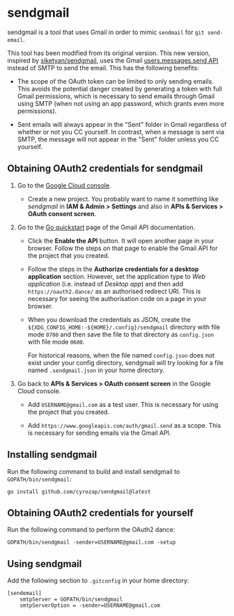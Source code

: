 # sendgmail

sendgmail is a tool that uses Gmail in order to mimic `sendmail` for `git
send-email`.

This tool has been modified from its original version. This new version,
inspired by [siketyan/sendgmail](https://github.com/siketyan/sendgmail), uses
the Gmail [users.messages.send API](https://developers.google.com/gmail/api/reference/rest/v1/users.messages/send)
instead of SMTP to send the email. This has the following benefits:

*   The scope of the OAuth token can be limited to only sending emails. This
    avoids the potential danger created by generating a token with full Gmail
    permissions, which is necessary to send emails through Gmail using SMTP
    (when not using an app password, which grants even more permissions).

*   Sent emails will always appear in the "Sent" folder in Gmail regardless of
    whether or not you CC yourself. In contrast, when a message is sent via
    SMTP, the message will not appear in the "Sent" folder unless you CC
    yourself.

## Obtaining OAuth2 credentials for sendgmail

1.  Go to the [Google Cloud console](https://console.cloud.google.com/).

    *   Create a new project. You probably want to name it something like
        *sendgmail* in **IAM & Admin > Settings** and also in **APIs &
        Services > OAuth consent screen**.

2.  Go to the
    [Go quickstart](https://developers.google.com/gmail/api/quickstart/go) page
    of the Gmail API documentation.

    *   Click the **Enable the API** button. It will open another page in your
        browser. Follow the steps on that page to enable the Gmail API for the
        project that you created.

    *   Follow the steps in the **Authorize credentials for a desktop
        application** section. However, set the application type to *Web
        application* (i.e. instead of *Desktop app*) and then add
        `https://oauth2.dance/` as an authorised redirect URI. This is necessary
        for seeing the authorisation code on a page in your browser.

    *   When you download the credentials as JSON, create the
        `${XDG_CONFIG_HOME:-${HOME}/.config}/sendgmail` directory with file mode
        `0700` and then save the file to that directory as `config.json` with
        file mode `0600`.

        For historical reasons, when the file named `config.json` does not exist
        under your config directory, sendgmail will try looking for a file named
        `.sendgmail.json` in your home directory.

3.  Go back to **APIs & Services > OAuth consent screen** in the Google Cloud
    console.

    *   Add `USERNAME@gmail.com` as a test user. This is necessary for using the
        project that you created.

    *   Add `https://www.googleapis.com/auth/gmail.send` as a scope. This is
        necessary for sending emails via the Gmail API.

## Installing sendgmail

Run the following command to build and install sendgmail to
`GOPATH/bin/sendgmail`:

```shell
go install github.com/cyrozap/sendgmail@latest
```

## Obtaining OAuth2 credentials for yourself

Run the following command to perform the OAuth2 dance:

```shell
GOPATH/bin/sendgmail -sender=USERNAME@gmail.com -setup
```

## Using sendgmail

Add the following section to `.gitconfig` in your home directory:

```
[sendemail]
    smtpServer = GOPATH/bin/sendgmail
    smtpServerOption = -sender=USERNAME@gmail.com
```
